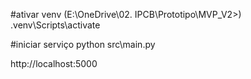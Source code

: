 
#ativar venv
(E:\OneDrive\02. IPCB\Prototipo\MVP_V2>) 
.venv\Scripts\activate

#iniciar serviço
python src\main.py

http://localhost:5000